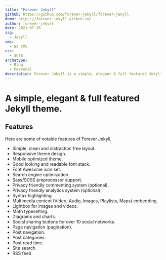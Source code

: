 ```yaml
---
title: "Forever Jekyll"
github: https://github.com/forever-jekyll/forever-jekyll
demo: https://forever-jekyll.github.io/
author: forever-jekyll
date: 2021-07-16
ssg:
  - Jekyll
cms:
  - No CMS
css:
  - SCSS
archetype:
  - Blog
  - Personal
description: Forever Jekyll is a simple, elegant & full featured Jekyll theme.
---
```


# A simple, elegant & full featured Jekyll theme.

## Features

Here are some of notable features of Forever Jekyll,  

- Simple, clean and distraction free layout.  
- Responsive theme design.  
- Mobile optimized theme.  
- Good looking and readable font stack.  
- Font Awesome icon set.  
- Search engine optimization.  
- Sass/SCSS preprocessor support.  
- Privacy friendly commenting system (optional).  
- Privacy friendly analytics system (optional).  
- Syntax highlighting.  
- Multimedia content (Video, Audio, Images, Playlists, Maps) embedding.  
- Lightbox for images and videos.  
- Math typesetting.  
- Diagrams and charts.  
- Social sharing buttons for over 10 social networks.  
- Page navigation (pagination).  
- Post navigation.  
- Post categories.  
- Post read time.  
- Site search.  
- RSS feed.  
